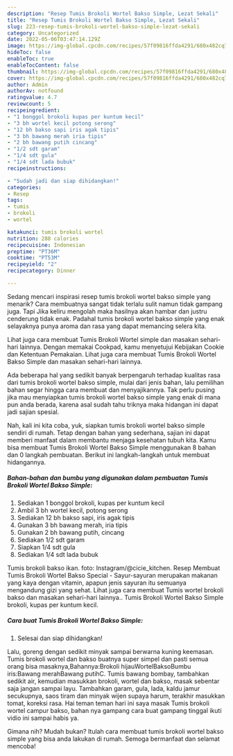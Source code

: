 ```yaml
---
description: "Resep Tumis Brokoli Wortel Bakso Simple, Lezat Sekali"
title: "Resep Tumis Brokoli Wortel Bakso Simple, Lezat Sekali"
slug: 223-resep-tumis-brokoli-wortel-bakso-simple-lezat-sekali
category: Uncategorized
date: 2022-05-06T03:47:14.129Z
image: https://img-global.cpcdn.com/recipes/57f09816ffda4291/680x482cq70/tumis-brokoli-wortel-bakso-simple-foto-resep-utama.jpg
hideToc: false
enableToc: true
enableTocContent: false
thumbnail: https://img-global.cpcdn.com/recipes/57f09816ffda4291/680x482cq70/tumis-brokoli-wortel-bakso-simple-foto-resep-utama.jpg
cover: https://img-global.cpcdn.com/recipes/57f09816ffda4291/680x482cq70/tumis-brokoli-wortel-bakso-simple-foto-resep-utama.jpg
author: Admin
authorAv: notfound
ratingvalue: 4.7
reviewcount: 5
recipeingredient:
- "1 bonggol brokoli kupas per kuntum kecil"
- "3 bh wortel kecil potong serong"
- "12 bh bakso sapi iris agak tipis"
- "3 bh bawang merah iria tipis"
- "2 bh bawang putih cincang"
- "1/2 sdt garam"
- "1/4 sdt gula"
- "1/4 sdt lada bubuk"
recipeinstructions:

- "Sudah jadi dan siap dihidangkan!"
categories:
- Resep
tags:
- tumis
- brokoli
- wortel

katakunci: tumis brokoli wortel 
nutrition: 288 calories
recipecuisine: Indonesian
preptime: "PT36M"
cooktime: "PT53M"
recipeyield: "2"
recipecategory: Dinner

---
```



Sedang mencari inspirasi resep tumis brokoli wortel bakso simple yang menarik? Cara membuatnya sangat tidak terlalu sulit namun tidak gampang juga. Tapi Jika keliru mengolah maka hasilnya akan hambar dan justru cenderung tidak enak. Padahal tumis brokoli wortel bakso simple yang enak selayaknya punya aroma dan rasa yang dapat memancing selera kita.


Lihat juga cara membuat Tumis Brokoli Wortel simple dan masakan sehari-hari lainnya. Dengan memakai Cookpad, kamu menyetujui Kebijakan Cookie dan Ketentuan Pemakaian. Lihat juga cara membuat Tumis Brokoli Wortel Bakso Simple dan masakan sehari-hari lainnya.

Ada beberapa hal yang sedikit banyak berpengaruh terhadap kualitas rasa dari tumis brokoli wortel bakso simple, mulai dari jenis bahan, lalu pemilihan bahan segar hingga cara membuat dan menyajikannya. Tak perlu pusing jika mau menyiapkan tumis brokoli wortel bakso simple yang enak di mana pun anda berada, karena asal sudah tahu triknya maka hidangan ini dapat jadi sajian spesial.


Nah, kali ini kita coba, yuk, siapkan tumis brokoli wortel bakso simple sendiri di rumah. Tetap dengan bahan yang sederhana, sajian ini dapat memberi manfaat dalam membantu menjaga kesehatan tubuh kita. Kamu bisa membuat Tumis Brokoli Wortel Bakso Simple menggunakan 8 bahan dan 0 langkah pembuatan. Berikut ini langkah-langkah untuk membuat hidangannya.

<!--inarticleads1-->

##### Bahan-bahan dan bumbu yang digunakan dalam pembuatan Tumis Brokoli Wortel Bakso Simple:

1. Sediakan 1 bonggol brokoli, kupas per kuntum kecil
1. Ambil 3 bh wortel kecil, potong serong
1. Sediakan 12 bh bakso sapi, iris agak tipis
1. Gunakan 3 bh bawang merah, iria tipis
1. Gunakan 2 bh bawang putih, cincang
1. Sediakan 1/2 sdt garam
1. Siapkan 1/4 sdt gula
1. Sediakan 1/4 sdt lada bubuk


Tumis brokoli bakso ikan. foto: Instagram/@cicie_kitchen. Resep Membuat Tumis Brokoli Wortel Bakso Special - Sayur-sayuran merupakan makanan yang kaya dengan vitamin, apapun jenis sayuran itu semuanya mengandung gizi yang sehat. Lihat juga cara membuat Tumis wortel brokoli bakso dan masakan sehari-hari lainnya.. Tumis Brokoli Wortel Bakso Simple brokoli, kupas per kuntum kecil. 

<!--inarticleads2-->

##### Cara buat Tumis Brokoli Wortel Bakso Simple:


1. Selesai dan siap dihidangkan!

Lalu, goreng dengan sedikit minyak sampai berwarna kuning keemasan. Tumis brokoli wortel dan bakso buatnya super simpel dan pasti semua orang bisa masaknya,Bahannya:Brokoli hijauWortelBaksoBumbu iris:Bawang merahBawang putihC. Tumis bawang bombay, tambahkan sedikit air, kemudian masukkan brokoli, wortel dan bakso, masak sebentar saja jangan sampai layu. Tambahkan garam, gula, lada, kaldu jamur secukupnya, saos tiram dan minyak wijen supaya harum, terakhir masukkan tomat, koreksi rasa. Hai teman teman hari ini saya masak Tumis brokoli wortel campur bakso, bahan nya gampang cara buat gampang tinggal ikuti vidio ini sampai habis ya. 

Gimana nih? Mudah bukan? Itulah cara membuat tumis brokoli wortel bakso simple yang bisa anda lakukan di rumah. Semoga bermanfaat dan selamat mencoba!
